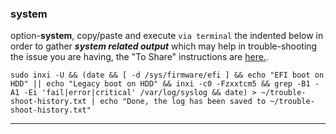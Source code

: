 ### system
option-**system**, 
copy/paste and execute `via terminal` the indented below in order to gather **_system related output_** which may help in trouble-shooting the issue you are having, the "To Share" instructions are [here.](https://github.com/two-dogs/the-kennel/blob/master/to-share.md).

`sudo inxi -U && (date && [ -d /sys/firmware/efi ] && echo "EFI boot on HDD" || echo "Legacy boot on HDD" && inxi -c0 -Fzxxtcm5 && grep -B1 -A1 -Ei 'fail|error|critical' /var/log/syslog && date) > ~/trouble-shoot-history.txt | echo "Done, the log has been saved to ~/trouble-shoot-history.txt"`
***
